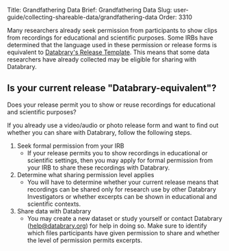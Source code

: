 Title: Grandfathering Data
Brief: Grandfathering Data
Slug: user-guide/collecting-shareable-data/grandfathering-data
Order: 3310

Many researchers already seek permission from participants to show clips from recordings for educational and scientific purposes.
Some IRBs have determined that the language used in these permission or release forms is equivalent to [Databrary's Release Template](http://databrary.org/user-guide/policies/release-template.html). This means that some data researchers have already collected may be eligible for sharing with Databrary.


## Is your current release "Databrary-equivalent"?

Does your release permit you to show or reuse recordings for educational and scientific purposes?

If you already use a video/audio or photo release form and want to find out whether you can share with Databrary, follow the following steps.

1. Seek formal permission from your IRB
	- If your release permits you to show recordings in educational or scientific settings, then you may apply for formal permission from your IRB to share these recordings with Databrary.
1. Determine what sharing permission level applies
	- You will have to determine whether your current release means that recordings can be shared only for research use by other Databrary Investigators or whether excerpts can be shown in educational and scientific contexts.
1. Share data with Databrary
	- You may create a new dataset or study yourself or contact Databrary (help@databrary.org) for help in doing so.
Make sure to identify which files participants have given permission to share and whether the level of permission permits excerpts.




